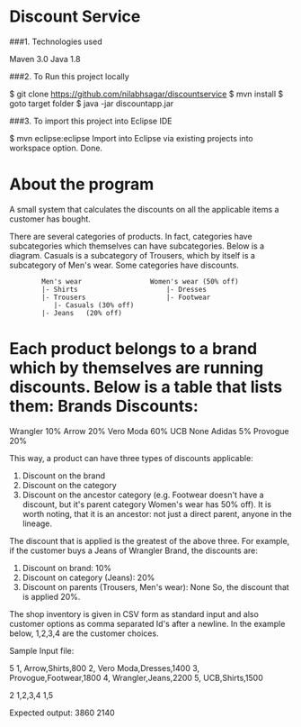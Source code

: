 # Discount Service

###1. Technologies used

Maven 3.0
Java 1.8

###2. To Run this project locally

$ git clone https://github.com/nilabhsagar/discountservice
$ mvn install
$ goto target folder
$ java -jar discountapp.jar <Path to input text file with filename>

###3. To import this project into Eclipse IDE

$ mvn eclipse:eclipse
Import into Eclipse via existing projects into workspace option.
Done.


# About the program

A small system that calculates the discounts on all the applicable items a customer has bought.
 
There are several categories of products. In fact, categories have subcategories which themselves can have subcategories. Below is a diagram.
Casuals is a subcategory of Trousers, which by itself is a subcategory of Men's wear. Some categories have discounts.
 
            Men's wear                 Women's wear (50% off)
            |- Shirts                      |- Dresses
            |- Trousers                    |- Footwear
               |- Casuals (30% off)
            |- Jeans   (20% off)
 
Each product belongs to a brand which by themselves are running discounts. Below is a table that lists them:
Brands Discounts:
================
Wrangler        10%
Arrow           20%
Vero Moda       60%
UCB             None
Adidas          5%
Provogue        20%
 
This way, a product can have three types of discounts applicable:
1. Discount on the brand
2. Discount on the category
3. Discount on the ancestor category (e.g. Footwear doesn't have a discount, but it's parent category Women's wear has 50% off). It is worth noting, that it is an ancestor: not just a direct parent, anyone in the lineage.
 
The discount that is applied is the greatest of the above three. For example, if the customer buys a Jeans of Wrangler Brand, the discounts are:
1. Discount on brand: 10%
2. Discount on category (Jeans): 20%
3. Discount on parents (Trousers, Men's wear): None
So, the discount that is applied 20%.
  
The shop inventory is given in CSV form as standard input and also customer options as comma separated Id's after a newline. In the example below, 1,2,3,4 are the customer choices.
 
Sample Input file:
 
5
1, Arrow,Shirts,800
2, Vero Moda,Dresses,1400
3, Provogue,Footwear,1800
4, Wrangler,Jeans,2200
5, UCB,Shirts,1500
 
2
1,2,3,4
1,5
 
Expected output:
3860 
2140